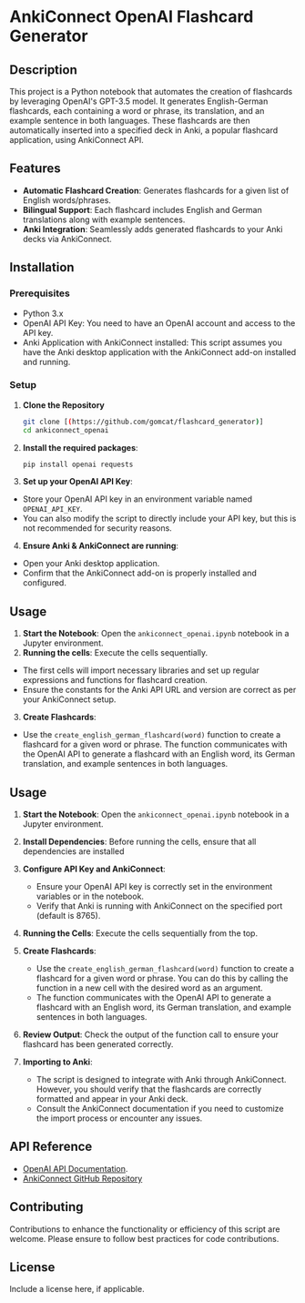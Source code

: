 # AnkiConnect OpenAI Flashcard Generator

## Description
This project is a Python notebook that automates the creation of flashcards by leveraging OpenAI's GPT-3.5 model. It generates English-German flashcards, each containing a word or phrase, its translation, and an example sentence in both languages. These flashcards are then automatically inserted into a specified deck in Anki, a popular flashcard application, using AnkiConnect API.

## Features
- **Automatic Flashcard Creation**: Generates flashcards for a given list of English words/phrases.
- **Bilingual Support**: Each flashcard includes English and German translations along with example sentences.
- **Anki Integration**: Seamlessly adds generated flashcards to your Anki decks via AnkiConnect.

## Installation

### Prerequisites
- Python 3.x
- OpenAI API Key: You need to have an OpenAI account and access to the API key.
- Anki Application with AnkiConnect installed: This script assumes you have the Anki desktop application with the AnkiConnect add-on installed and running.

### Setup
1. **Clone the Repository**
   ```bash
   git clone [(https://github.com/gomcat/flashcard_generator)]
   cd ankiconnect_openai
2. **Install the required packages**:
   ```bash
   pip install openai requests
4. **Set up your OpenAI API Key**:
- Store your OpenAI API key in an environment variable named `OPENAI_API_KEY`.
- You can also modify the script to directly include your API key, but this is not recommended for security reasons.

4. **Ensure Anki & AnkiConnect are running**:
- Open your Anki desktop application.
- Confirm that the AnkiConnect add-on is properly installed and configured.

## Usage
1. **Start the Notebook**: Open the `ankiconnect_openai.ipynb` notebook in a Jupyter environment.
2. **Running the cells**: Execute the cells sequentially.
- The first cells will import necessary libraries and set up regular expressions and functions for flashcard creation.
- Ensure the constants for the Anki API URL and version are correct as per your AnkiConnect setup.

3. **Create Flashcards**:
- Use the `create_english_german_flashcard(word)` function to create a flashcard for a given word or phrase. The function communicates with the OpenAI API to generate a flashcard with an English word, its German translation, and example sentences in both languages.

## Usage

1. **Start the Notebook**: Open the `ankiconnect_openai.ipynb` notebook in a Jupyter environment.

2. **Install Dependencies**: Before running the cells, ensure that all dependencies are installed

3. **Configure API Key and AnkiConnect**:
   - Ensure your OpenAI API key is correctly set in the environment variables or in the notebook.
   - Verify that Anki is running with AnkiConnect on the specified port (default is 8765).

4. **Running the Cells**: Execute the cells sequentially from the top.

5. **Create Flashcards**:
   - Use the `create_english_german_flashcard(word)` function to create a flashcard for a given word or phrase. You can do this by calling the function in a new cell with the desired word as an argument.
   - The function communicates with the OpenAI API to generate a flashcard with an English word, its German translation, and example sentences in both languages.

6. **Review Output**: Check the output of the function call to ensure your flashcard has been generated correctly.

7. **Importing to Anki**:
   - The script is designed to integrate with Anki through AnkiConnect. However, you should verify that the flashcards are correctly formatted and appear in your Anki deck.
   - Consult the AnkiConnect documentation if you need to customize the import process or encounter any issues.

## API Reference
- [OpenAI API Documentation](https://beta.openai.com/docs/).
-  [AnkiConnect GitHub Repository](https://foosoft.net/projects/anki-connect/)

## Contributing
Contributions to enhance the functionality or efficiency of this script are welcome. Please ensure to follow best practices for code contributions.

## License
Include a license here, if applicable.

